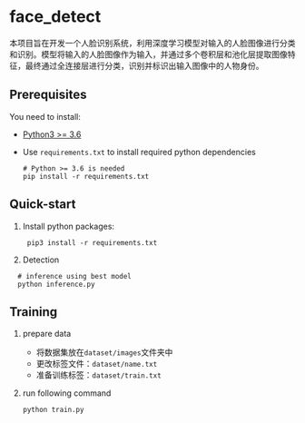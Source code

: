 # face_detect
本项目旨在开发一个人脸识别系统，利用深度学习模型对输入的人脸图像进行分类和识别。模型将输入的人脸图像作为输入，并通过多个卷积层和池化层提取图像特征，最终通过全连接层进行分类，识别并标识出输入图像中的人物身份。

## Prerequisites

You need to install:
- [Python3 >= 3.6](https://www.python.org/downloads/)
- Use `requirements.txt` to install required python dependencies

    ```Shell
    # Python >= 3.6 is needed
    pip install -r requirements.txt
    ```

    
## Quick-start
1. Install python packages: 
   ```Shell
    pip3 install -r requirements.txt
    ```
2. Detection 
  ```Shell
    # inference using best model
    python inference.py
  ```

## Training
1. prepare data
    * 将数据集放在`dataset/images`文件夹中
    * 更改标签文件：`dataset/name.txt`
    * 准备训练标签：`dataset/train.txt`
    
2. run following command
    ```Shell
    python train.py
    ```
